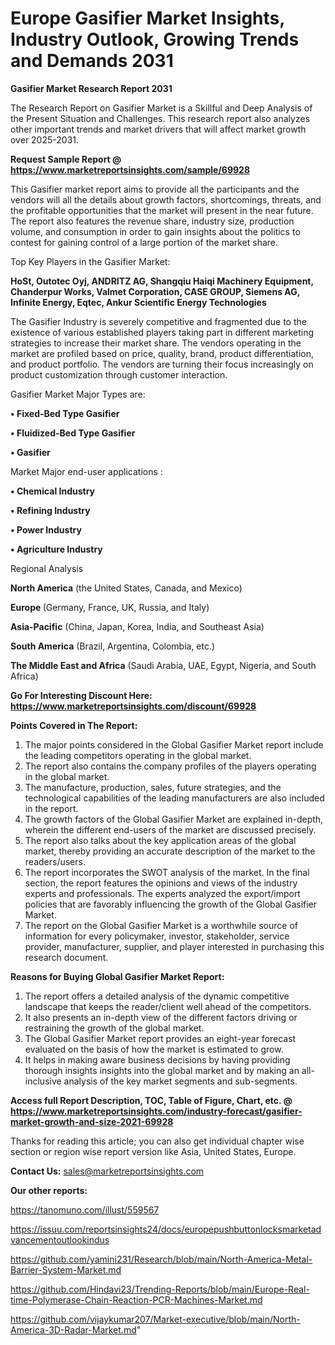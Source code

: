 # Europe Gasifier Market Insights, Industry Outlook, Growing Trends and Demands 2031

<strong>Gasifier Market Research Report 2031</strong>

The Research Report on Gasifier Market is a Skillful and Deep Analysis of the Present Situation and Challenges. This research report also analyzes other important trends and market drivers that will affect market growth over 2025-2031.

<strong>Request Sample Report @ <a href=https://www.marketreportsinsights.com/sample/69928>https://www.marketreportsinsights.com/sample/69928</a></strong>

This Gasifier market report aims to provide all the participants and the vendors will all the details about growth factors, shortcomings, threats, and the profitable opportunities that the market will present in the near future. The report also features the revenue share, industry size, production volume, and consumption in order to gain insights about the politics to contest for gaining control of a large portion of the market share.

Top Key Players in the Gasifier Market:

<strong>HoSt, Outotec Oyj, ANDRITZ AG, Shangqiu Haiqi Machinery Equipment, Chanderpur Works, Valmet Corporation, CASE GROUP, Siemens AG, Infinite Energy, Eqtec, Ankur Scientific Energy Technologies</strong>

The Gasifier Industry is severely competitive and fragmented due to the existence of various established players taking part in different marketing strategies to increase their market share. The vendors operating in the market are profiled based on price, quality, brand, product differentiation, and product portfolio. The vendors are turning their focus increasingly on product customization through customer interaction.

Gasifier Market Major Types are:

<strong>• Fixed-Bed Type Gasifier

• Fluidized-Bed Type Gasifier

• Gasifier</strong>

Market Major end-user applications :

<strong>• Chemical Industry

• Refining Industry

• Power Industry

• Agriculture Industry</strong>

Regional Analysis

</u><strong><b>North America</b></strong> (the United States, Canada, and Mexico)

<strong><b>Europe </b></strong>(Germany, France, UK, Russia, and Italy)

<strong><b>Asia-Pacific</b></strong> (China, Japan, Korea, India, and Southeast Asia)

<strong><b>South America</b></strong> (Brazil, Argentina, Colombia, etc.)

<strong><b>The Middle East and Africa</b></strong> (Saudi Arabia, UAE, Egypt, Nigeria, and South Africa)

<strong>Go For Interesting Discount Here: <a href=https://www.marketreportsinsights.com/discount/69928>https://www.marketreportsinsights.com/discount/69928</a></strong>

<strong>Points Covered in The Report:</strong>
<ol>
  <li>The major points considered in the Global Gasifier Market report include the leading competitors operating in the global market.</li>
  <li>The report also contains the company profiles of the players operating in the global market.</li>
  <li>The manufacture, production, sales, future strategies, and the technological capabilities of the leading manufacturers are also included in the report.</li>
  <li>The growth factors of the Global Gasifier Market are explained in-depth, wherein the different end-users of the market are discussed precisely.</li>
  <li>The report also talks about the key application areas of the global market, thereby providing an accurate description of the market to the readers/users.</li>
  <li>The report incorporates the SWOT analysis of the market. In the final section, the report features the opinions and views of the industry experts and professionals. The experts analyzed the export/import policies that are favorably influencing the growth of the Global Gasifier Market.</li>
  <li>The report on the Global Gasifier Market is a worthwhile source of information for every policymaker, investor, stakeholder, service provider, manufacturer, supplier, and player interested in purchasing this research document.</li>
</ol>
<strong>Reasons for Buying Global Gasifier Market Report:</strong>

<ol>
  <li>The report offers a detailed analysis of the dynamic competitive landscape that keeps the reader/client well ahead of the competitors.</li>
  <li>It also presents an in-depth view of the different factors driving or restraining the growth of the global market.</li>
  <li>The Global Gasifier Market report provides an eight-year forecast evaluated on the basis of how the market is estimated to grow.</li>
  <li>It helps in making aware business decisions by having providing thorough insights insights into the global market and by making an all-inclusive analysis of the key market segments and sub-segments.</li>
</ol>
<strong>Access full Report Description, TOC, Table of Figure, Chart, etc. @ <a href=https://www.marketreportsinsights.com/industry-forecast/gasifier-market-growth-and-size-2021-69928>https://www.marketreportsinsights.com/industry-forecast/gasifier-market-growth-and-size-2021-69928</a></strong>


Thanks for reading this article; you can also get individual chapter wise section or region wise report version like Asia, United States, Europe.

<strong>Contact Us:</strong>
sales@marketreportsinsights.com

<strong>Our other reports:</strong>

<a href=https://tanomuno.com/illust/559567>https://tanomuno.com/illust/559567</a>

<a href=https://issuu.com/reportsinsights24/docs/europepushbuttonlocksmarketadvancementoutlookindus>https://issuu.com/reportsinsights24/docs/europepushbuttonlocksmarketadvancementoutlookindus</a>

<a href=https://github.com/yamini231/Research/blob/main/North-America-Metal-Barrier-System-Market.md>https://github.com/yamini231/Research/blob/main/North-America-Metal-Barrier-System-Market.md</a>

<a href=https://github.com/Hindavi23/Trending-Reports/blob/main/Europe-Real-time-Polymerase-Chain-Reaction-PCR-Machines-Market.md>https://github.com/Hindavi23/Trending-Reports/blob/main/Europe-Real-time-Polymerase-Chain-Reaction-PCR-Machines-Market.md</a>

<a href=https://github.com/vijaykumar207/Market-executive/blob/main/North-America-3D-Radar-Market.md>https://github.com/vijaykumar207/Market-executive/blob/main/North-America-3D-Radar-Market.md</a>"

